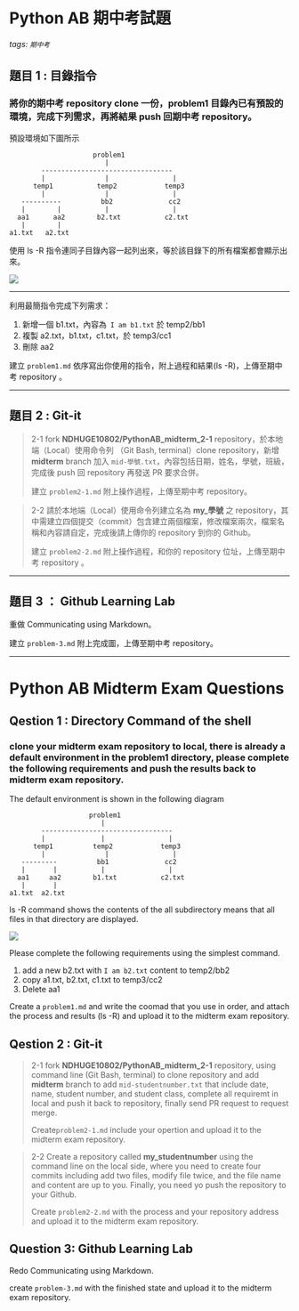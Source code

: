 # Python AB 期中考試題
###### tags: `期中考`

## 題目 1 : 目錄指令

### 將你的期中考 repository clone 一份，problem1 目錄內已有預設的環境，完成下列需求，再將結果 push 回期中考 repository。

預設環境如下圖所示

```
                     problem1
                        |
        --------------------------------- 
        |               |                |
      temp1           temp2            temp3
        |               |                |  
   ----------          bb2              cc2    
   |        |           |                | 
  aa1      aa2        b2.txt           c2.txt    
   |        |    
a1.txt   a2.txt               
```
使用 ls -R 指令連同子目錄內容一起列出來，等於該目錄下的所有檔案都會顯示出來。

![](https://i.imgur.com/iI8v8UU.png)


---

利用最簡指令完成下列需求：
1. 新增一個 b1.txt，內容為` I am b1.txt` 於 temp2/bb1
2. 複製 a2.txt，b1.txt，c1.txt，於 temp3/cc1
3. 刪除 aa2

建立 `problem1.md` 依序寫出你使用的指令，附上過程和結果(ls -R)，上傳至期中考 repository 。

---

## 題目 2 : Git-it

> 2-1 
> fork **NDHUGE10802/PythonAB_midterm_2-1** repository，於本地端（Local）使用命令列 （Git Bash, terminal）clone repository，新增 **midterm** branch 加入 `mid-學號.txt`，內容包括日期，姓名，學號，班級，完成後 push 回 repository 再發送 PR 要求合併。
> 
> 建立 `problem2-1.md` 附上操作過程，上傳至期中考 repository。

> 2-2 
> 請於本地端（Local）使用命令列建立名為 **my_學號** 之 repository，其中需建立四個提交（commit）包含建立兩個檔案，修改檔案兩次，檔案名稱和內容請自定，完成後請上傳你的 repository 到你的 Github。
>  
> 建立 `problem2-2.md` 附上操作過程，和你的 repository 位址，上傳至期中考 repository 。

---

## 題目 3 ： Github Learning Lab

重做 Communicating using Markdown。

建立 `problem-3.md` 附上完成圖，上傳至期中考 repository。 

---

# Python AB Midterm Exam Questions

## Qestion 1 : Directory Command of the shell

### clone your midterm exam repository to local, there is already a default environment in the problem1 directory, please complete the following requirements and push the results back to midterm exam repository.

The default environment is shown in the following diagram


```
                    problem1
                       |
        --------------------------------- 
        |              |                |
      temp1          temp2            temp3
        |               |                |  
   ---------          bb1              cc2    
   |       |           |                | 
  aa1     aa2        b1.txt           c2.txt    
   |       |    
a1.txt  a2.txt               
```

ls -R command shows the contents of the all subdirectory means that all files in that directory are displayed.

![](https://i.imgur.com/vGZt39r.png)

Please complete the following requirements using the simplest command.

1. add a new b2.txt with `I am b2.txt` content to temp2/bb2
2. copy a1.txt, b2.txt, c1.txt to temp3/cc2
3. Delete aa1

Create a `problem1.md` and write the coomad that you use in order, and attach the process and results (ls -R) and upload it to the midterm exam repository.

## Qestion 2 : Git-it

> 2-1 fork **NDHUGE10802/PythonAB_midterm_2-1** repository, using command line (Git Bash, terminal) to clone repository and add **midterm** branch to add `mid-studentnumber.txt` that include date, name, student number, and student class, complete all requiremt in local and push it back to repository, finally send PR request to request merge.
> 
> Create`problem2-1.md` include your opertion and upload it to the midterm exam repository.

> 2-2 Create a repository called **my_studentnumber** using the command line on the local side, where you need to create four commits including add two files, modify file twice, and the file name and content are up to you. Finally, you need yo push the repository to your Github.
> 
> Create `problem2-2.md` with the process and your repository address and upload it to the midterm exam repository.

## Question 3: Github Learning Lab

Redo Communicating using Markdown.

create `problem-3.md` with the finished state and upload it to the midterm exam repository.
